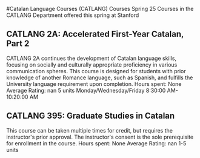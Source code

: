 #Catalan Language Courses (CATLANG) Courses Spring 25
Courses in the CATLANG Department offered this spring at Stanford
## CATLANG 2A: Accelerated First-Year Catalan, Part 2
CATLANG 2A continues the development of Catalan language skills, focusing on socially and culturally appropriate proficiency in various communication spheres. This course is designed for students with prior knowledge of another Romance language, such as Spanish, and fulfills the University language requirement upon completion.
Hours spent: None
Average Rating: nan
5 units
Monday/Wednesday/Friday 8:30:00 AM-10:20:00 AM
## CATLANG 395: Graduate Studies in Catalan
This course can be taken multiple times for credit, but requires the instructor's prior approval. The instructor's consent is the sole prerequisite for enrollment in the course.
Hours spent: None
Average Rating: nan
1-5 units